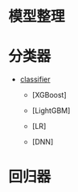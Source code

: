 # 模型整理

# 分类器

* [classifier](classifier) 

    * [XGBoost]

    * [LightGBM]

    * [LR]
    
    * [DNN]

# 回归器
